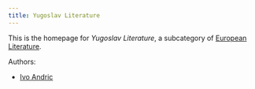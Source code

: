 ```yaml
---
title: Yugoslav Literature
---
```


This is the homepage for *Yugoslav Literature*, a subcategory of [European Literature](../european/index.html).

Authors:

- [Ivo Andric](andric/index.html)
